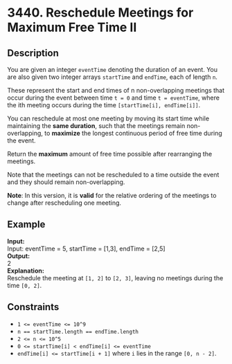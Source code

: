 # 3440. Reschedule Meetings for Maximum Free Time II

## Description

You are given an integer `eventTime` denoting the duration of an event. You are also given two integer arrays `startTime` and `endTime`, each of length `n`.

These represent the start and end times of n non-overlapping meetings that occur during the event between time `t = 0` and time `t = eventTime`, where the ith meeting occurs during the time `[startTime[i], endTime[i]]`.

You can reschedule at most one meeting by moving its start time while maintaining the **same duration**, such that the meetings remain non-overlapping, to **maximize** the longest continuous period of free time during the event.

Return the **maximum** amount of free time possible after rearranging the meetings.

Note that the meetings can not be rescheduled to a time outside the event and they should remain non-overlapping.

**Note**: In this version, it is **valid** for the relative ordering of the meetings to change after rescheduling one meeting.

## Example

**Input:**  
Input: eventTime = 5, startTime = [1,3], endTime = [2,5]
<br>
**Output:**
<br>
2
<br>
**Explanation:**
<br>
Reschedule the meeting at `[1, 2]` to `[2, 3]`, leaving no meetings during the time `[0, 2]`.

## Constraints

- `1 <= eventTime <= 10^9`
- `n == startTime.length == endTime.length`
- `2 <= n <= 10^5`
- `0 <= startTime[i] < endTime[i] <= eventTime`
- `endTime[i] <= startTime[i + 1]` where `i` lies in the range `[0, n - 2]`.
